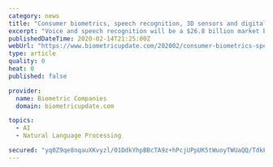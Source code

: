 ```yaml
---
category: news
title: "Consumer biometrics, speech recognition, 3D sensors and digital ID markets all to grow by at least 17 percent CAGR"
excerpt: "Voice and speech recognition will be a $26.8 billion market by 2025, growing from 2019 at a CAGR of 17.2 percent, according to a report from Meticulous Research. Speech recognition is expected to be the larger segment, but the whole market will be driven by growing technology acceptance, consumer demand for smart devices, increased focus on ..."
publishedDateTime: 2020-02-14T21:25:00Z
webUrl: "https://www.biometricupdate.com/202002/consumer-biometrics-speech-recognition-3d-sensors-and-digital-id-markets-all-to-grow-by-at-least-17-percent-cagr"
type: article
quality: 0
heat: 0
published: false

provider:
  name: Biometric Companies
  domain: biometricupdate.com

topics:
  - AI
  - Natural Language Processing

secured: "yq0Z9qe8nqauXKvyzl/01DdkYhpBBcTA9z+hPcjUPpUK5tWuoyTWUaQQ/TdkFDAA1jfVrICtsxuJUBpc3eFylY5L3o2S+4CrF/qNsBLkH1HDmrDJkhqst5Pzv0dZ5TknshfMjgAug2v3FM/3N5prjdSfAXi3A7FYfQpLwUFgDgCVeR8av8aioPh4HX9WPyz8wTQdt6xBjhCu/CDMMCX/PJpl6VV0h13DOx27GpPYuWl1pwQ9t3xoTKsmRlhMh+/Vtfkx7KfVhEBTzuOBPP9Z1d94GQ3EzjS1l+JqRsvCkCT25eWmZ9OJsgaK3fK2F0ZL8AQUMxNujhK0WGTyUNZrV9OX/xhyvrzTNWuVBHmkTNZE4hdCMUJtSwXP7Xi2pi8ThGf3ortondRf9Jj9KSsSLD/rHiVwbuYs8SB/x0agi3QUQ+/hSDIdGg7ddEyTceaYwnblQm8ammfmGgqJaJntOx2OafJIFvS0r66DyYg78S4=;7C6W8WgNO/MIXMKgJvHWMA=="
---
```


